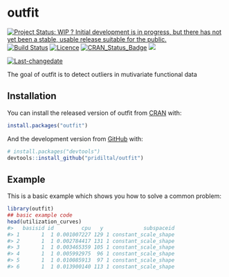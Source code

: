 
<!-- README.md is generated from README.Rmd. Please edit that file -->

# outfit

<!-- badges: start -->

[![Project Status: WIP ? Initial development is in progress, but there
has not yet been a stable, usable release suitable for the
public.](https://www.repostatus.org/badges/latest/wip.svg)](https://www.repostatus.org/#wip)
[![Build
Status](https://travis-ci.org/pridiltal/outfit.svg?branch=master)](https://travis-ci.org/pridiltal/outfit)
[![Licence](https://img.shields.io/badge/licence-GPL--3-blue.svg)](https://www.gnu.org/licenses/gpl-3.0.en.html)
[![CRAN\_Status\_Badge](http://www.r-pkg.org/badges/version/outfit)](https://cran.r-project.org/web/packages/outfit/index.html)
[![](http://cranlogs.r-pkg.org/badges/outfit)](http://cran.rstudio.com/web/packages/outfit/index.html)

[![Last-changedate](https://img.shields.io/badge/last%20change-2020--08--12-yellowgreen.svg)](/commits/master)
<!-- badges: end -->

The goal of outfit is to detect outliers in mutivariate functional data

## Installation

You can install the released version of outfit from
[CRAN](https://CRAN.R-project.org) with:

``` r
install.packages("outfit")
```

And the development version from [GitHub](https://github.com/) with:

``` r
# install.packages("devtools")
devtools::install_github("pridiltal/outfit")
```

## Example

This is a basic example which shows you how to solve a common problem:

``` r
library(outfit)
## basic example code
head(utilization_curves)
#>   basisid id         cpu   y             subspaceid
#> 1       1  1 0.001007227 129 1 constant_scale_shape
#> 2       1  1 0.002784417 131 1 constant_scale_shape
#> 3       1  1 0.003465359 105 1 constant_scale_shape
#> 4       1  1 0.005992975  96 1 constant_scale_shape
#> 5       1  1 0.010085913  97 1 constant_scale_shape
#> 6       1  1 0.013900140 113 1 constant_scale_shape
```
